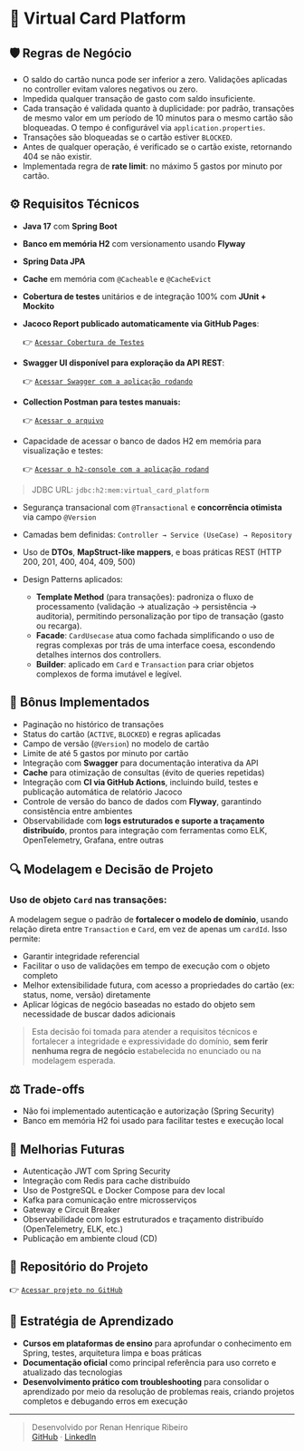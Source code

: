 # 📝 Virtual Card Platform

## 🛡 Regras de Negócio

- O saldo do cartão nunca pode ser inferior a zero. Validações aplicadas no controller evitam valores negativos ou zero.
- Impedida qualquer transação de gasto com saldo insuficiente.
- Cada transação é validada quanto à duplicidade: por padrão, transações de mesmo valor em um período de 10 minutos para o mesmo cartão são bloqueadas. O tempo é configurável via `application.properties`.
- Transações são bloqueadas se o cartão estiver `BLOCKED`.
- Antes de qualquer operação, é verificado se o cartão existe, retornando 404 se não existir.
- Implementada regra de **rate limit**: no máximo 5 gastos por minuto por cartão.

## ⚙️ Requisitos Técnicos

- **Java 17** com **Spring Boot**

- **Banco em memória H2** com versionamento usando **Flyway**

- **Spring Data JPA**

- **Cache** em memória com `@Cacheable` e `@CacheEvict`

- **Cobertura de testes** unitários e de integração 100% com **JUnit + Mockito**

- **Jacoco Report publicado automaticamente via GitHub Pages**:

  👉 [`Acessar Cobertura de Testes`](https://rhribeiro25.github.io/virtual-card-platform)

- **Swagger UI disponível para exploração da API REST**:

  👉 [`Acessar Swagger com a aplicação rodando`](http://localhost:8080/swagger-ui.html)

- **Collection Postman para testes manuais:**

  👉 [`Acessar o arquivo`](https://github.com/rhribeiro25/virtual-card-platform/blob/main/src/main/resources/static/docs/virtual-card-platform.postman_collection.json)

- Capacidade de acessar o banco de dados H2 em memória para visualização e testes:

  👉 [`Acessar o h2-console com a aplicação rodand`](http://localhost:8080/h2-console)  
> JDBC URL: `jdbc:h2:mem:virtual_card_platform`

- Segurança transacional com `@Transactional` e **concorrência otimista** via campo `@Version`

- Camadas bem definidas: `Controller → Service (UseCase) → Repository`

- Uso de **DTOs**, **MapStruct-like mappers**, e boas práticas REST (HTTP 200, 201, 400, 404, 409, 500)

- Design Patterns aplicados:

  - **Template Method** (para transações): padroniza o fluxo de processamento (validação → atualização → persistência → auditoria), permitindo personalização por tipo de transação (gasto ou recarga).
  - **Facade**: `CardUsecase` atua como fachada simplificando o uso de regras complexas por trás de uma interface coesa, escondendo detalhes internos dos controllers.
  - **Builder**: aplicado em `Card` e `Transaction` para criar objetos complexos de forma imutável e legível.

## 🌟 Bônus Implementados

- Paginação no histórico de transações
- Status do cartão (`ACTIVE`, `BLOCKED`) e regras aplicadas
- Campo de versão (`@Version`) no modelo de cartão
- Limite de até 5 gastos por minuto por cartão
- Integração com **Swagger** para documentação interativa da API
- **Cache** para otimização de consultas (évito de queries repetidas)
- Integração com **CI via GitHub Actions**, incluindo build, testes e publicação automática de relatório Jacoco
- Controle de versão do banco de dados com **Flyway**, garantindo consistência entre ambientes
- Observabilidade com **logs estruturados e suporte a traçamento distribuído**, prontos para integração com ferramentas como ELK, OpenTelemetry, Grafana, entre outras

## 🔍 Modelagem e Decisão de Projeto

### Uso de objeto `Card` nas transações:

A modelagem segue o padrão de **fortalecer o modelo de domínio**, usando relação direta entre `Transaction` e `Card`, em vez de apenas um `cardId`. Isso permite:

- Garantir integridade referencial
- Facilitar o uso de validações em tempo de execução com o objeto completo
- Melhor extensibilidade futura, com acesso a propriedades do cartão (ex: status, nome, versão) diretamente
- Aplicar lógicas de negócio baseadas no estado do objeto sem necessidade de buscar dados adicionais

> Esta decisão foi tomada para atender a requisitos técnicos e fortalecer a integridade e expressividade do domínio, **sem ferir nenhuma regra de negócio** estabelecida no enunciado ou na modelagem esperada.

## ⚖️ Trade-offs

- Não foi implementado autenticação e autorização (Spring Security)
- Banco em memória H2 foi usado para facilitar testes e execução local

## 🚀 Melhorias Futuras

- Autenticação JWT com Spring Security
- Integração com Redis para cache distribuído
- Uso de PostgreSQL e Docker Compose para dev local
- Kafka para comunicação entre microsserviços
- Gateway e Circuit Breaker
- Observabilidade com logs estruturados e traçamento distribuído (OpenTelemetry, ELK, etc.)
- Publicação em ambiente cloud (CD)

## 📁 Repositório do Projeto

👉 [`Acessar projeto no GitHub`](https://github.com/rhribeiro25/virtual-card-platform)

## 📙 Estratégia de Aprendizado

- **Cursos em plataformas de ensino** para aprofundar o conhecimento em Spring, testes, arquitetura limpa e boas práticas
- **Documentação oficial** como principal referência para uso correto e atualizado das tecnologias
- **Desenvolvimento prático com troubleshooting** para consolidar o aprendizado por meio da resolução de problemas reais, criando projetos completos e debugando erros em execução

---

> Desenvolvido por Renan Henrique Ribeiro\
> [GitHub](https://github.com/rhribeiro25) · [LinkedIn](https://www.linkedin.com/in/rhribeiro25)


